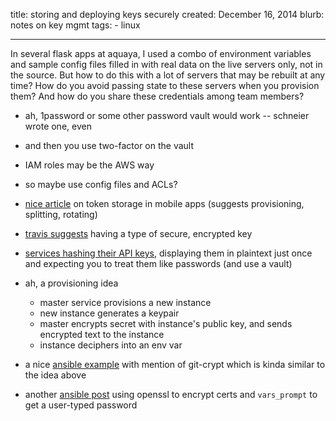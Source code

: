 title: storing and deploying keys securely
created: December 16, 2014
blurb: notes on key mgmt
tags:
    - linux

---

In several flask apps at aquaya,
I used a combo of environment variables and sample config files
filled in with real data on the live servers only, not in the source.
But how to do this with a lot of servers that may be rebuilt at any time?
How do you avoid passing state to these servers when you provision them?
And how do you share these credentials among team members?

* ah, 1password or some other password vault would work -- schneier wrote one, even
* and then you use two-factor on the vault
* IAM roles may be the AWS way
* so maybe use config files and ACLs?

* [nice article](http://developer.securekey.com/securing-api-access-tokens)
on token storage in mobile apps (suggests provisioning, splitting, rotating)
* [travis suggests](http://docs.travis-ci.com/user/environment-variables/#Secure-Variables)
having a type of secure, encrypted key
* [services hashing their API keys](https://octopusdeploy.com/blog/hashing-api-keys),
displaying them in plaintext just once and expecting you to treat them like passwords (and use a vault)

* ah, a provisioning idea
  * master service provisions a new instance
  * new instance generates a keypair
  * master encrypts secret with instance's public key, and sends encrypted text to the instance
  * instance deciphers into an env var

* a nice [ansible example](http://www.stavros.io/posts/example-provisioning-and-deployment-ansible)
with mention of git-crypt which is kinda similar to the idea above
* another [ansible post](http://red-badger.com/blog/2014/02/28/deploying-ssl-keys-securely-with-ansible)
using openssl to encrypt certs and `vars_prompt` to get a user-typed password
